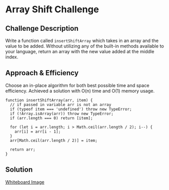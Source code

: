 # Array Shift Challenge

## Challenge Description
Write a function called `insertShiftArray` which takes in an array and the value to be added. Without utilizing any of the built-in methods available to your language, return an array with the new value added at the middle index.

## Approach & Efficiency

Choose an in-place algorithm for both best possible time and space efficiency. Achieved a solution with O(n) time and O(1) memory usage.

~~~~
function insertShiftArray(arr, item) {
  // if passed in variable arr is not an array
  if (typeof item === 'undefined') throw new TypeError;
  if (!Array.isArray(arr)) throw new TypeError;
  if (arr.length === 0) return [item];

  for (let i = arr.length; i > Math.ceil(arr.length / 2); i--) {
    arr[i] = arr[i - 1];
  }
  arr[Math.ceil(arr.length / 2)] = item;

  return arr;
}
~~~~

## Solution

[Whiteboard Image]()